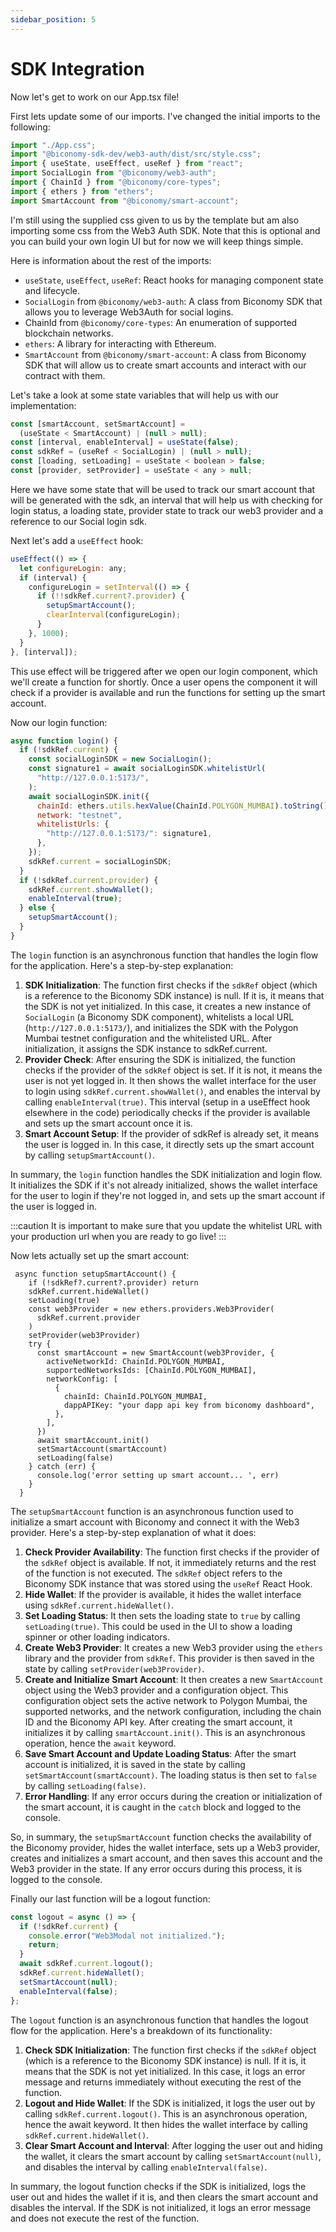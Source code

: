 ```yaml
---
sidebar_position: 5
---
```


# SDK Integration

Now let's get to work on our App.tsx file!

First lets update some of our imports. I've changed the initial imports to the following:

```js
import "./App.css";
import "@biconomy-sdk-dev/web3-auth/dist/src/style.css";
import { useState, useEffect, useRef } from "react";
import SocialLogin from "@biconomy/web3-auth";
import { ChainId } from "@biconomy/core-types";
import { ethers } from "ethers";
import SmartAccount from "@biconomy/smart-account";
```

I'm still using the supplied css given to us by the template but am also importing some css from the Web3 Auth SDK. Note that this is optional and you can build your own login UI but for now we will keep things simple.

Here is information about the rest of the imports:

- `useState`, `useEffect`, `useRef`: React hooks for managing component state and lifecycle.
- `SocialLogin` from `@biconomy/web3-auth`: A class from Biconomy SDK that allows you to leverage Web3Auth for social logins.
- ChainId from `@biconomy/core-types`: An enumeration of supported blockchain networks.
- `ethers`: A library for interacting with Ethereum.
- `SmartAccount` from `@biconomy/smart-account`: A class from Biconomy SDK that will allow us to create smart accounts and interact with our contract with them.

Let's take a look at some state variables that will help us with our implementation:

```js
const [smartAccount, setSmartAccount] =
  (useState < SmartAccount) | (null > null);
const [interval, enableInterval] = useState(false);
const sdkRef = (useRef < SocialLogin) | (null > null);
const [loading, setLoading] = useState < boolean > false;
const [provider, setProvider] = useState < any > null;
```

Here we have some state that will be used to track our smart account that will be generated with the sdk, an interval that will help us with checking for login status, a loading state, provider state to track our web3 provider and a reference to our Social login sdk.

Next let's add a `useEffect` hook:

```js
useEffect(() => {
  let configureLogin: any;
  if (interval) {
    configureLogin = setInterval(() => {
      if (!!sdkRef.current?.provider) {
        setupSmartAccount();
        clearInterval(configureLogin);
      }
    }, 1000);
  }
}, [interval]);
```

This use effect will be triggered after we open our login component, which we'll create a function for shortly. Once a user opens the component it will check if a provider is available and run the functions for setting up the smart account.

Now our login function:

```js
async function login() {
  if (!sdkRef.current) {
    const socialLoginSDK = new SocialLogin();
    const signature1 = await socialLoginSDK.whitelistUrl(
      "http://127.0.0.1:5173/",
    );
    await socialLoginSDK.init({
      chainId: ethers.utils.hexValue(ChainId.POLYGON_MUMBAI).toString(),
      network: "testnet",
      whitelistUrls: {
        "http://127.0.0.1:5173/": signature1,
      },
    });
    sdkRef.current = socialLoginSDK;
  }
  if (!sdkRef.current.provider) {
    sdkRef.current.showWallet();
    enableInterval(true);
  } else {
    setupSmartAccount();
  }
}
```

The `login` function is an asynchronous function that handles the login flow for the application. Here's a step-by-step explanation:

1. **SDK Initialization**: The function first checks if the `sdkRef` object (which is a reference to the Biconomy SDK instance) is null. If it is, it means that the SDK is not yet initialized. In this case, it creates a new instance of `SocialLogin` (a Biconomy SDK component), whitelists a local URL (`http://127.0.0.1:5173/`), and initializes the SDK with the Polygon Mumbai testnet configuration and the whitelisted URL. After initialization, it assigns the SDK instance to sdkRef.current.
2. **Provider Check**: After ensuring the SDK is initialized, the function checks if the provider of the `sdkRef` object is set. If it is not, it means the user is not yet logged in. It then shows the wallet interface for the user to login using `sdkRef.current.showWallet()`, and enables the interval by calling `enableInterval(true)`. This interval (setup in a useEffect hook elsewhere in the code) periodically checks if the provider is available and sets up the smart account once it is.
3. **Smart Account Setup**: If the provider of sdkRef is already set, it means the user is logged in. In this case, it directly sets up the smart account by calling `setupSmartAccount()`.

In summary, the `login` function handles the SDK initialization and login flow. It initializes the SDK if it's not already initialized, shows the wallet interface for the user to login if they're not logged in, and sets up the smart account if the user is logged in.

:::caution
It is important to make sure that you update the whitelist URL with your production url when you are ready to go live!
:::

Now lets actually set up the smart account:

```solidity
 async function setupSmartAccount() {
    if (!sdkRef?.current?.provider) return
    sdkRef.current.hideWallet()
    setLoading(true)
    const web3Provider = new ethers.providers.Web3Provider(
      sdkRef.current.provider
    )
    setProvider(web3Provider)
    try {
      const smartAccount = new SmartAccount(web3Provider, {
        activeNetworkId: ChainId.POLYGON_MUMBAI,
        supportedNetworksIds: [ChainId.POLYGON_MUMBAI],
        networkConfig: [
          {
            chainId: ChainId.POLYGON_MUMBAI,
            dappAPIKey: "your dapp api key from biconomy dashboard",
          },
        ],
      })
      await smartAccount.init()
      setSmartAccount(smartAccount)
      setLoading(false)
    } catch (err) {
      console.log('error setting up smart account... ', err)
    }
  }
```

The `setupSmartAccount` function is an asynchronous function used to initialize a smart account with Biconomy and connect it with the Web3 provider. Here's a step-by-step explanation of what it does:

1. **Check Provider Availability**: The function first checks if the provider of the `sdkRef` object is available. If not, it immediately returns and the rest of the function is not executed. The `sdkRef` object refers to the Biconomy SDK instance that was stored using the `useRef` React Hook.
2. **Hide Wallet**: If the provider is available, it hides the wallet interface using `sdkRef.current.hideWallet()`.
3. **Set Loading Status**: It then sets the loading state to `true` by calling `setLoading(true)`. This could be used in the UI to show a loading spinner or other loading indicators.
4. **Create Web3 Provider**: It creates a new Web3 provider using the `ethers` library and the provider from `sdkRef`. This provider is then saved in the state by calling `setProvider(web3Provider)`.
5. **Create and Initialize Smart Account**: It then creates a new `SmartAccount` object using the Web3 provider and a configuration object. This configuration object sets the active network to Polygon Mumbai, the supported networks, and the network configuration, including the chain ID and the Biconomy API key. After creating the smart account, it initializes it by calling `smartAccount.init()`. This is an asynchronous operation, hence the `await` keyword.
6. **Save Smart Account and Update Loading Status**: After the smart account is initialized, it is saved in the state by calling `setSmartAccount(smartAccount)`. The loading status is then set to `false` by calling `setLoading(false)`.
7. **Error Handling**: If any error occurs during the creation or initialization of the smart account, it is caught in the `catch` block and logged to the console.

So, in summary, the `setupSmartAccount` function checks the availability of the Biconomy provider, hides the wallet interface, sets up a Web3 provider, creates and initializes a smart account, and then saves this account and the Web3 provider in the state. If any error occurs during this process, it is logged to the console.

Finally our last function will be a logout function:

```js
const logout = async () => {
  if (!sdkRef.current) {
    console.error("Web3Modal not initialized.");
    return;
  }
  await sdkRef.current.logout();
  sdkRef.current.hideWallet();
  setSmartAccount(null);
  enableInterval(false);
};
```

The `logout` function is an asynchronous function that handles the logout flow for the application. Here's a breakdown of its functionality:

1. **Check SDK Initialization**: The function first checks if the `sdkRef` object (which is a reference to the Biconomy SDK instance) is null. If it is, it means that the SDK is not yet initialized. In this case, it logs an error message and returns immediately without executing the rest of the function.
2. **Logout and Hide Wallet**: If the SDK is initialized, it logs the user out by calling `sdkRef.current.logout()`. This is an asynchronous operation, hence the await keyword. It then hides the wallet interface by calling `sdkRef.current.hideWallet()`.
3. **Clear Smart Account and Interval**: After logging the user out and hiding the wallet, it clears the smart account by calling `setSmartAccount(null)`, and disables the interval by calling `enableInterval(false)`.

In summary, the logout function checks if the SDK is initialized, logs the user out and hides the wallet if it is, and then clears the smart account and disables the interval. If the SDK is not initialized, it logs an error message and does not execute the rest of the function.
